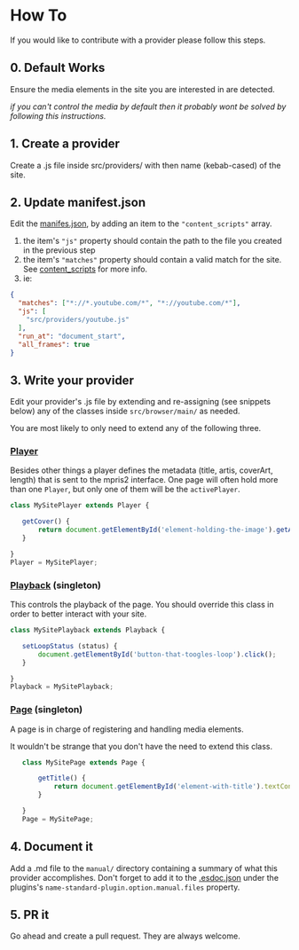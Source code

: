 # How To
If you would like to contribute with a provider please follow this steps.

## 0. Default Works
Ensure the media elements in the site you are interested in are detected.

_if you can't control the media by default then it probably wont be solved by following this instructions._

## 1. Create a provider
Create a .js file inside src/providers/ with then name (kebab-cased) of the site.

## 2. Update manifest.json
Edit the [manifes.json](https://github.com/Lt-Mayonesa/browser-mpris2/blob/master/manifest.json), by adding an item to the `"content_scripts"` array.
1. the item's `"js"` property should contain the path to the file you created in the previous step
2. the item's `"matches"` property should contain a valid match for the site. See [content_scripts](https://developer.chrome.com/extensions/content_scripts) for more info.
3. ie:
```json
{
  "matches": ["*://*.youtube.com/*", "*://youtube.com/*"],
  "js": [
    "src/providers/youtube.js"
  ],
  "run_at": "document_start",
  "all_frames": true
}
```

## 3. Write your provider
Edit your provider's .js file by extending and re-assigning (see snippets below) any of the classes inside `src/browser/main/` as needed. 

You are most likely to only need to extend any of the following three.

### [Player](https://lt-mayonesa.github.io/browser-mpris2/class/src/browser/main/player.js~Player.html)

Besides other things a player defines the metadata (title, artis, coverArt, length) that is sent to the mpris2 interface.
One page will often hold more than one `Player`, but only one of them will be the `activePlayer`.

```javascript
class MySitePlayer extends Player {

   getCover() {
       return document.getElementById('element-holding-the-image').getAttribute('src');
   } 

}
Player = MySitePlayer;
```

### [Playback](https://lt-mayonesa.github.io/browser-mpris2/class/src/browser/main/playback.js~Playback.html) (singleton)

This controls the playback of the page. You should override this class in order to better interact with your site.

```javascript
class MySitePlayback extends Playback {

   setLoopStatus (status) {
       document.getElementById('button-that-toogles-loop').click();
   }

}
Playback = MySitePlayback;
```

### [Page](https://lt-mayonesa.github.io/browser-mpris2/class/src/browser/main/page.js~Page.html) (singleton)

A page is in charge of registering and handling media elements.

It wouldn't be strange that you don't have the need to extend this class.

```javascript
   class MySitePage extends Page {

       getTitle() {
           return document.getElementById('element-with-title').textContent;
       }

   }
   Page = MySitePage;
```

## 4. Document it
Add a .md file to the `manual/` directory containing a summary of what this provider accomplishes. Don't forget to add it to the [.esdoc.json](https://github.com/Lt-Mayonesa/browser-mpris2/blob/master/manifest.json) under the plugins's `name-standard-plugin.option.manual.files` property.

## 5. PR it
Go ahead and create a pull request. They are always welcome.
